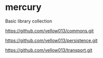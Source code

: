 # mercury

Basic library collection

https://github.com/yellow013/commons.git

https://github.com/yellow013/persistence.git

https://github.com/yellow013/transport.git
